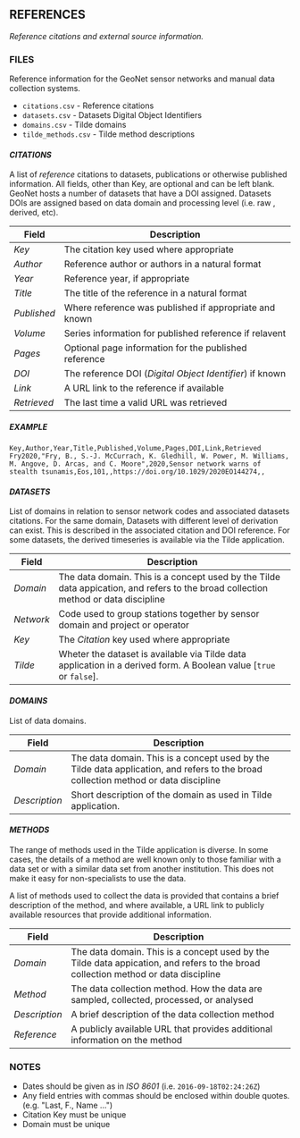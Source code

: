 ## REFERENCES ##

_Reference citations and external source information._

### FILES ###

Reference information for the GeoNet sensor networks and manual data collection systems.
 
* `citations.csv` - Reference citations
* `datasets.csv` - Datasets Digital Object Identifiers
* `domains.csv` - Tilde domains
* `tilde_methods.csv` - Tilde  method descriptions

#### _CITATIONS_ ####

A list of _reference_ citations to datasets, publications or otherwise published information.
All fields, other than Key, are optional and can be left blank.
GeoNet hosts a number of datasets that have a DOI assigned. Datasets DOIs are assigned based on data domain and processing level (i.e. raw , derived, etc).

| Field | Description |
| --- | --- |
| _Key_ | The citation key used where appropriate
| _Author_ | Reference author or authors in a natural format
| _Year_ | Reference year, if appropriate
| _Title_ | The title of the reference in a natural format
| _Published_ | Where reference was published if appropriate and known
| _Volume_ | Series information for published reference if relavent
| _Pages_ | Optional page information for the published reference
| _DOI_ | The reference DOI (_Digital Object Identifier_) if known
| _Link_ | A URL link to the reference if available
| _Retrieved_ | The last time a valid URL was retrieved

##### EXAMPLE ######

    Key,Author,Year,Title,Published,Volume,Pages,DOI,Link,Retrieved
    Fry2020,"Fry, B., S.-J. McCurrach, K. Gledhill, W. Power, M. Williams, M. Angove, D. Arcas, and C. Moore",2020,Sensor network warns of stealth tsunamis,Eos,101,,https://doi.org/10.1029/2020EO144274,,


#### _DATASETS_ ####
List of domains in relation to sensor network codes and associated datasets citations. 
For the same domain, Datasets with different level of derivation can exist. This is described in the associated citation and DOI reference.  For some datasets, the derived timeseries is available via the Tilde application.

| Field | Description |
| --- | --- |
| _Domain_ | The data domain. This is a concept used by the Tilde data appication, and refers to the broad collection method or data discipline
| _Network_ | Code used to group stations together by sensor domain and project or operator
| _Key_ | The _Citation_ key used where appropriate
| _Tilde_ | Wheter the dataset is available via Tilde data application in a derived form. A Boolean value [`true` or `false`].

#### _DOMAINS_ ####
List of data domains.

| Field | Description |
| --- | --- |
| _Domain_ | The data domain. This is a concept used by the Tilde data application, and refers to the broad collection method or data discipline
| _Description_ | Short description of the domain as used in Tilde application.


#### _METHODS_ ####
The range of methods used in the Tilde application is diverse. In some cases, the details of a method are well
known only to those familiar with a data set or with a similar data set from another institution.
This does not make it easy for non-specialists to use the data.

A list of methods used to collect the data is provided that contains a brief description of the method, and where available, a URL
link to publicly available resources that provide additional information.

| Field | Description |
| --- | --- |
| _Domain_ | The data domain. This is a concept used by the Tilde data appication, and refers to the broad collection method or data discipline |
| _Method_ | The data collection method. How the data are sampled, collected, processed, or analysed |
| _Description_ | A brief description of the data collection method |
| _Reference_ | A publicly available URL that provides additional information on the method |


### NOTES ###

- Dates should be given as in _ISO 8601_ (i.e. `2016-09-18T02:24:26Z`)
- Any field entries with commas should be enclosed within double quotes. (e.g. "Last, F., Name ...")
- Citation Key must be unique
- Domain must be unique

